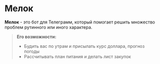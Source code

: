 # Мелок

**Мелок** - это бот для Телеграмм, который помогает решить множество проблем рутинного или иного характера.

> **Его возможности:**
> - Будить вас по утрам и присылать курс доллара, прогноз погоды
> - Рассчитывать план питания и делать лист закупок